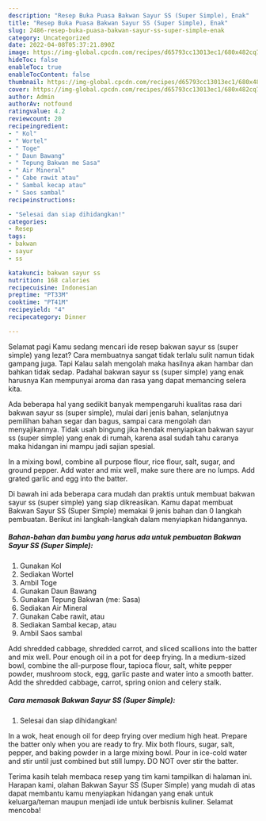 ```yaml
---
description: "Resep Buka Puasa Bakwan Sayur SS (Super Simple), Enak"
title: "Resep Buka Puasa Bakwan Sayur SS (Super Simple), Enak"
slug: 2486-resep-buka-puasa-bakwan-sayur-ss-super-simple-enak
category: Uncategorized
date: 2022-04-08T05:37:21.890Z
image: https://img-global.cpcdn.com/recipes/d65793cc13013ec1/680x482cq70/bakwan-sayur-ss-super-simple-foto-resep-utama.jpg
hideToc: false
enableToc: true
enableTocContent: false
thumbnail: https://img-global.cpcdn.com/recipes/d65793cc13013ec1/680x482cq70/bakwan-sayur-ss-super-simple-foto-resep-utama.jpg
cover: https://img-global.cpcdn.com/recipes/d65793cc13013ec1/680x482cq70/bakwan-sayur-ss-super-simple-foto-resep-utama.jpg
author: Admin
authorAv: notfound
ratingvalue: 4.2
reviewcount: 20
recipeingredient:
- " Kol"
- " Wortel"
- " Toge"
- " Daun Bawang"
- " Tepung Bakwan me Sasa"
- " Air Mineral"
- " Cabe rawit atau"
- " Sambal kecap atau"
- " Saos sambal"
recipeinstructions:

- "Selesai dan siap dihidangkan!"
categories:
- Resep
tags:
- bakwan
- sayur
- ss

katakunci: bakwan sayur ss 
nutrition: 168 calories
recipecuisine: Indonesian
preptime: "PT33M"
cooktime: "PT41M"
recipeyield: "4"
recipecategory: Dinner

---
```



Selamat pagi Kamu sedang mencari ide resep bakwan sayur ss (super simple) yang lezat? Cara membuatnya sangat tidak terlalu sulit namun tidak gampang juga. Tapi Kalau salah mengolah maka hasilnya akan hambar dan bahkan tidak sedap. Padahal bakwan sayur ss (super simple) yang enak harusnya Kan mempunyai aroma dan rasa yang dapat memancing selera kita.


Ada beberapa hal yang sedikit banyak mempengaruhi kualitas rasa dari bakwan sayur ss (super simple), mulai dari jenis bahan, selanjutnya pemilihan bahan segar dan bagus, sampai cara mengolah dan menyajikannya. Tidak usah bingung jika hendak menyiapkan bakwan sayur ss (super simple) yang enak di rumah, karena asal sudah tahu caranya maka hidangan ini mampu jadi sajian spesial.

In a mixing bowl, combine all purpose flour, rice flour, salt, sugar, and ground pepper. Add water and mix well, make sure there are no lumps. Add grated garlic and egg into the batter.


Di bawah ini ada beberapa cara mudah dan praktis untuk membuat bakwan sayur ss (super simple) yang siap dikreasikan. Kamu dapat membuat Bakwan Sayur SS (Super Simple) memakai 9 jenis bahan dan 0 langkah pembuatan. Berikut ini langkah-langkah dalam menyiapkan hidangannya.

<!--inarticleads1-->

##### Bahan-bahan dan bumbu yang harus ada untuk pembuatan Bakwan Sayur SS (Super Simple):

1. Gunakan  Kol
1. Sediakan  Wortel
1. Ambil  Toge
1. Gunakan  Daun Bawang
1. Gunakan  Tepung Bakwan (me: Sasa)
1. Sediakan  Air Mineral
1. Gunakan  Cabe rawit, atau
1. Sediakan  Sambal kecap, atau
1. Ambil  Saos sambal


Add shredded cabbage, shredded carrot, and sliced scallions into the batter and mix well. Pour enough oil in a pot for deep frying. In a medium-sized bowl, combine the all-purpose flour, tapioca flour, salt, white pepper powder, mushroom stock, egg, garlic paste and water into a smooth batter. Add the shredded cabbage, carrot, spring onion and celery stalk. 

<!--inarticleads2-->

##### Cara memasak Bakwan Sayur SS (Super Simple):


1. Selesai dan siap dihidangkan!

In a wok, heat enough oil for deep frying over medium high heat. Prepare the batter only when you are ready to fry. Mix both flours, sugar, salt, pepper, and baking powder in a large mixing bowl. Pour in ice-cold water and stir until just combined but still lumpy. DO NOT over stir the batter. 

Terima kasih telah membaca resep yang tim kami tampilkan di halaman ini. Harapan kami, olahan Bakwan Sayur SS (Super Simple) yang mudah di atas dapat membantu kamu menyiapkan hidangan yang enak untuk keluarga/teman maupun menjadi ide untuk berbisnis kuliner. Selamat mencoba!
